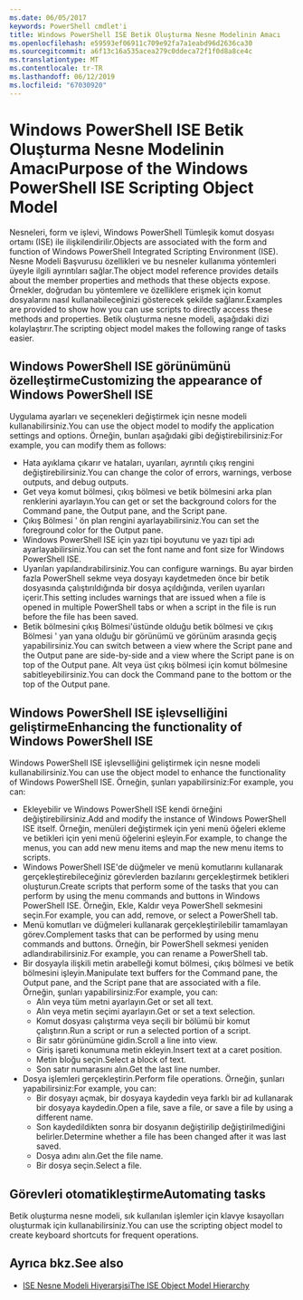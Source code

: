 ```yaml
---
ms.date: 06/05/2017
keywords: PowerShell cmdlet'i
title: Windows PowerShell ISE Betik Oluşturma Nesne Modelinin Amacı
ms.openlocfilehash: e59593ef06911c709e92fa7a1eabd96d2636ca30
ms.sourcegitcommit: a6f13c16a535acea279c0ddeca72f1f0d8a8ce4c
ms.translationtype: MT
ms.contentlocale: tr-TR
ms.lasthandoff: 06/12/2019
ms.locfileid: "67030920"
---
```

# <a name="purpose-of-the-windows-powershell-ise-scripting-object-model"></a><span data-ttu-id="009b3-103">Windows PowerShell ISE Betik Oluşturma Nesne Modelinin Amacı</span><span class="sxs-lookup"><span data-stu-id="009b3-103">Purpose of the Windows PowerShell ISE Scripting Object Model</span></span>

<span data-ttu-id="009b3-104">Nesneleri, form ve işlevi, Windows PowerShell Tümleşik komut dosyası ortamı (ISE) ile ilişkilendirilir.</span><span class="sxs-lookup"><span data-stu-id="009b3-104">Objects are associated with the form and function of Windows PowerShell Integrated Scripting Environment (ISE).</span></span> <span data-ttu-id="009b3-105">Nesne Modeli Başvurusu özellikleri ve bu nesneler kullanıma yöntemleri üyeyle ilgili ayrıntıları sağlar.</span><span class="sxs-lookup"><span data-stu-id="009b3-105">The object model reference provides details about the member properties and methods that these objects expose.</span></span> <span data-ttu-id="009b3-106">Örnekler, doğrudan bu yöntemlere ve özelliklere erişmek için komut dosyalarını nasıl kullanabileceğinizi gösterecek şekilde sağlanır.</span><span class="sxs-lookup"><span data-stu-id="009b3-106">Examples are provided to show how you can use scripts to directly access these methods and properties.</span></span> <span data-ttu-id="009b3-107">Betik oluşturma nesne modeli, aşağıdaki dizi kolaylaştırır.</span><span class="sxs-lookup"><span data-stu-id="009b3-107">The scripting object model makes the following range of tasks easier.</span></span>

## <a name="customizing-the-appearance-of-windows-powershell-ise"></a><span data-ttu-id="009b3-108">Windows PowerShell ISE görünümünü özelleştirme</span><span class="sxs-lookup"><span data-stu-id="009b3-108">Customizing the appearance of Windows PowerShell ISE</span></span>

<span data-ttu-id="009b3-109">Uygulama ayarları ve seçenekleri değiştirmek için nesne modeli kullanabilirsiniz.</span><span class="sxs-lookup"><span data-stu-id="009b3-109">You can use the object model to modify the application settings and options.</span></span> <span data-ttu-id="009b3-110">Örneğin, bunları aşağıdaki gibi değiştirebilirsiniz:</span><span class="sxs-lookup"><span data-stu-id="009b3-110">For example, you can modify them as follows:</span></span>

- <span data-ttu-id="009b3-111">Hata ayıklama çıkarır ve hataları, uyarıları, ayrıntılı çıkış rengini değiştirebilirsiniz.</span><span class="sxs-lookup"><span data-stu-id="009b3-111">You can change the color of errors, warnings, verbose outputs, and debug outputs.</span></span>
- <span data-ttu-id="009b3-112">Get veya komut bölmesi, çıkış bölmesi ve betik bölmesini arka plan renklerini ayarlayın.</span><span class="sxs-lookup"><span data-stu-id="009b3-112">You can get or set the background colors for the Command pane, the Output pane, and the Script pane.</span></span>
- <span data-ttu-id="009b3-113">Çıkış Bölmesi ' ön plan rengini ayarlayabilirsiniz.</span><span class="sxs-lookup"><span data-stu-id="009b3-113">You can set the foreground color for the Output pane.</span></span>
- <span data-ttu-id="009b3-114">Windows PowerShell ISE için yazı tipi boyutunu ve yazı tipi adı ayarlayabilirsiniz.</span><span class="sxs-lookup"><span data-stu-id="009b3-114">You can set the font name and font size for Windows PowerShell ISE.</span></span>
- <span data-ttu-id="009b3-115">Uyarıları yapılandırabilirsiniz.</span><span class="sxs-lookup"><span data-stu-id="009b3-115">You can configure warnings.</span></span> <span data-ttu-id="009b3-116">Bu ayar birden fazla PowerShell sekme veya dosyayı kaydetmeden önce bir betik dosyasında çalıştırıldığında bir dosya açıldığında, verilen uyarıları içerir.</span><span class="sxs-lookup"><span data-stu-id="009b3-116">This setting includes warnings that are issued when a file is opened in multiple PowerShell tabs or when a script in the file is run before the file has been saved.</span></span>
- <span data-ttu-id="009b3-117">Betik bölmesini çıkış Bölmesi'üstünde olduğu betik bölmesi ve çıkış Bölmesi ' yan yana olduğu bir görünümü ve görünüm arasında geçiş yapabilirsiniz.</span><span class="sxs-lookup"><span data-stu-id="009b3-117">You can switch between a view where the Script pane and the Output pane are side-by-side and a view where the Script pane is on top of the Output pane.</span></span> <span data-ttu-id="009b3-118">Alt veya üst çıkış bölmesi için komut bölmesine sabitleyebilirsiniz.</span><span class="sxs-lookup"><span data-stu-id="009b3-118">You can dock the Command pane to the bottom or the top of the Output pane.</span></span>

## <a name="enhancing-the-functionality-of-windows-powershell-ise"></a><span data-ttu-id="009b3-119">Windows PowerShell ISE işlevselliğini geliştirme</span><span class="sxs-lookup"><span data-stu-id="009b3-119">Enhancing the functionality of Windows PowerShell ISE</span></span>

<span data-ttu-id="009b3-120">Windows PowerShell ISE işlevselliğini geliştirmek için nesne modeli kullanabilirsiniz.</span><span class="sxs-lookup"><span data-stu-id="009b3-120">You can use the object model to enhance the functionality of Windows PowerShell ISE.</span></span> <span data-ttu-id="009b3-121">Örneğin, şunları yapabilirsiniz:</span><span class="sxs-lookup"><span data-stu-id="009b3-121">For example, you can:</span></span>

- <span data-ttu-id="009b3-122">Ekleyebilir ve Windows PowerShell ISE kendi örneğini değiştirebilirsiniz.</span><span class="sxs-lookup"><span data-stu-id="009b3-122">Add and modify the instance of Windows PowerShell ISE itself.</span></span> <span data-ttu-id="009b3-123">Örneğin, menüleri değiştirmek için yeni menü öğeleri ekleme ve betikleri için yeni menü öğelerini eşleyin.</span><span class="sxs-lookup"><span data-stu-id="009b3-123">For example, to change the menus, you can add new menu items and map the new menu items to scripts.</span></span>
- <span data-ttu-id="009b3-124">Windows PowerShell ISE'de düğmeler ve menü komutlarını kullanarak gerçekleştirebileceğiniz görevlerden bazılarını gerçekleştirmek betikleri oluşturun.</span><span class="sxs-lookup"><span data-stu-id="009b3-124">Create scripts that perform some of the tasks that you can perform by using the menu commands and buttons in Windows PowerShell ISE.</span></span> <span data-ttu-id="009b3-125">Örneğin, Ekle, Kaldır veya PowerShell sekmesini seçin.</span><span class="sxs-lookup"><span data-stu-id="009b3-125">For example, you can add, remove, or select a PowerShell tab.</span></span>
- <span data-ttu-id="009b3-126">Menü komutları ve düğmeleri kullanarak gerçekleştirilebilir tamamlayan görev.</span><span class="sxs-lookup"><span data-stu-id="009b3-126">Complement tasks that can be performed by using menu commands and buttons.</span></span> <span data-ttu-id="009b3-127">Örneğin, bir PowerShell sekmesi yeniden adlandırabilirsiniz.</span><span class="sxs-lookup"><span data-stu-id="009b3-127">For example, you can rename a PowerShell tab.</span></span>
- <span data-ttu-id="009b3-128">Bir dosyayla ilişkili metin arabelleği komut bölmesi, çıkış bölmesi ve betik bölmesini işleyin.</span><span class="sxs-lookup"><span data-stu-id="009b3-128">Manipulate text buffers for the Command pane, the Output pane, and the Script pane that are associated with a file.</span></span> <span data-ttu-id="009b3-129">Örneğin, şunları yapabilirsiniz:</span><span class="sxs-lookup"><span data-stu-id="009b3-129">For example, you can:</span></span>
  - <span data-ttu-id="009b3-130">Alın veya tüm metni ayarlayın.</span><span class="sxs-lookup"><span data-stu-id="009b3-130">Get or set all text.</span></span>
  - <span data-ttu-id="009b3-131">Alın veya metin seçimi ayarlayın.</span><span class="sxs-lookup"><span data-stu-id="009b3-131">Get or set a text selection.</span></span>
  - <span data-ttu-id="009b3-132">Komut dosyası çalıştırma veya seçili bir bölümü bir komut çalıştırın.</span><span class="sxs-lookup"><span data-stu-id="009b3-132">Run a script or run a selected portion of a script.</span></span>
  - <span data-ttu-id="009b3-133">Bir satır görünümüne gidin.</span><span class="sxs-lookup"><span data-stu-id="009b3-133">Scroll a line into view.</span></span>
  - <span data-ttu-id="009b3-134">Giriş işareti konumuna metin ekleyin.</span><span class="sxs-lookup"><span data-stu-id="009b3-134">Insert text at a caret position.</span></span>
  - <span data-ttu-id="009b3-135">Metin bloğu seçin.</span><span class="sxs-lookup"><span data-stu-id="009b3-135">Select a block of text.</span></span>
  - <span data-ttu-id="009b3-136">Son satır numarasını alın.</span><span class="sxs-lookup"><span data-stu-id="009b3-136">Get the last line number.</span></span>
- <span data-ttu-id="009b3-137">Dosya işlemleri gerçekleştirin.</span><span class="sxs-lookup"><span data-stu-id="009b3-137">Perform file operations.</span></span> <span data-ttu-id="009b3-138">Örneğin, şunları yapabilirsiniz:</span><span class="sxs-lookup"><span data-stu-id="009b3-138">For example, you can:</span></span>
  - <span data-ttu-id="009b3-139">Bir dosyayı açmak, bir dosyaya kaydedin veya farklı bir ad kullanarak bir dosyaya kaydedin.</span><span class="sxs-lookup"><span data-stu-id="009b3-139">Open a file, save a file, or save a file by using a different name.</span></span>
  - <span data-ttu-id="009b3-140">Son kaydedildikten sonra bir dosyanın değiştirilip değiştirilmediğini belirler.</span><span class="sxs-lookup"><span data-stu-id="009b3-140">Determine whether a file has been changed after it was last saved.</span></span>
  - <span data-ttu-id="009b3-141">Dosya adını alın.</span><span class="sxs-lookup"><span data-stu-id="009b3-141">Get the file name.</span></span>
  - <span data-ttu-id="009b3-142">Bir dosya seçin.</span><span class="sxs-lookup"><span data-stu-id="009b3-142">Select a file.</span></span>

## <a name="automating-tasks"></a><span data-ttu-id="009b3-143">Görevleri otomatikleştirme</span><span class="sxs-lookup"><span data-stu-id="009b3-143">Automating tasks</span></span>

<span data-ttu-id="009b3-144">Betik oluşturma nesne modeli, sık kullanılan işlemler için klavye kısayolları oluşturmak için kullanabilirsiniz.</span><span class="sxs-lookup"><span data-stu-id="009b3-144">You can use the scripting object model to create keyboard shortcuts for frequent operations.</span></span>

## <a name="see-also"></a><span data-ttu-id="009b3-145">Ayrıca bkz.</span><span class="sxs-lookup"><span data-stu-id="009b3-145">See also</span></span>

- [<span data-ttu-id="009b3-146">ISE Nesne Modeli Hiyerarşisi</span><span class="sxs-lookup"><span data-stu-id="009b3-146">The ISE Object Model Hierarchy</span></span>](The-ISE-Object-Model-Hierarchy.md)
